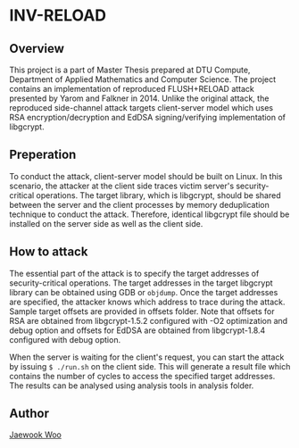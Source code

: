 # INV-RELOAD

Overview
-------------
This project is a part of Master Thesis prepared at DTU Compute, Department of Applied Mathematics and Computer Science. The project contains an implementation of reproduced FLUSH+RELOAD attack presented by Yarom and Falkner in 2014. Unlike the original attack, the reproduced side-channel attack targets client-server model which uses RSA encryption/decryption and EdDSA signing/verifying implementation of libgcrypt.

Preperation
-------------
To conduct the attack, client-server model should be built on Linux. In this scenario, the attacker at the client side traces victim server's security-critical operations. The target library, which is libgcrypt, should be shared between the server and the client processes by memory deduplication technique to conduct the attack. Therefore, identical libgcrypt file should be installed on the server side as well as the client side.

How to attack
-------------
The essential part of the attack is to specify the target addresses of security-critical operations. The target addresses in the target libgcrypt library can be obtained using GDB or <code>objdump</code>. Once the target addresses are specified, the attacker knows which address to trace during the attack. Sample target offsets are provided in offsets folder. Note that offsets for RSA are obtained from libgcrypt-1.5.2 configured with -O2 optimization and debug option and offsets for EdDSA are obtained from libgcrypt-1.8.4 configured with debug option.

When the server is waiting for the client's request, you can start the attack by issuing <code>$ ./run.sh</code> on the client side. This will generate a result file which contains the number of cycles to access the specified target addresses. The results can be analysed using analysis tools in analysis folder.

Author
-------------
[Jaewook Woo](https://github.com/wjw0926)
